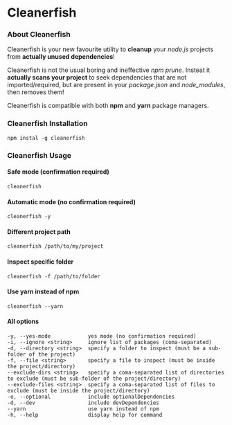 # Cleanerfish

### About Cleanerfish
Cleanerfish is your new favourite utility to **cleanup** your *node.js* projects from **actually unused dependencies**!

Cleanerfish is not the usual boring and ineffective *npm prune*. Insteat it **actually scans your project** to seek dependencies that are not imported/required, but are present in your *package.json* and *node_modules*, then removes them!

Cleanerfish is compatible with both **npm** and **yarn** package managers.


### Cleanerfish Installation
```
npm instal -g cleanerfish
```

### Cleanerfish Usage  
#### Safe mode (confirmation required)
```
cleanerfish
```

#### Automatic mode (no confirmation required)
```
cleanerfish -y
```

#### Different project path
```
cleanerfish /path/to/my/project 
```
#### Inspect specific folder
```
cleanerfish -f /path/to/folder 
```


#### Use yarn instead of npm
```
cleanerfish --yarn
```

#### All options
```
-y, --yes-mode            yes mode (no confirmation required)
-i, --ignore <string>     ignore list of packages (coma-separated)
-d, --directory <string>  specify a folder to inspect (must be a sub-folder of the project)
-f, --file <string>       specify a file to inspect (must be inside the project/directory)
--exclude-dirs <string>   specify a coma-separated list of directories to exclude (must be sub-folder of the project/directory)
--exclude-files <string>  specify a coma-separated list of files to exclude (must be inside the project/directory)
-o, --optional            include optionalDependencies
-d, --dev                 include devDependencies
--yarn                    use yarn instead of npm
-h, --help                display help for command
```

